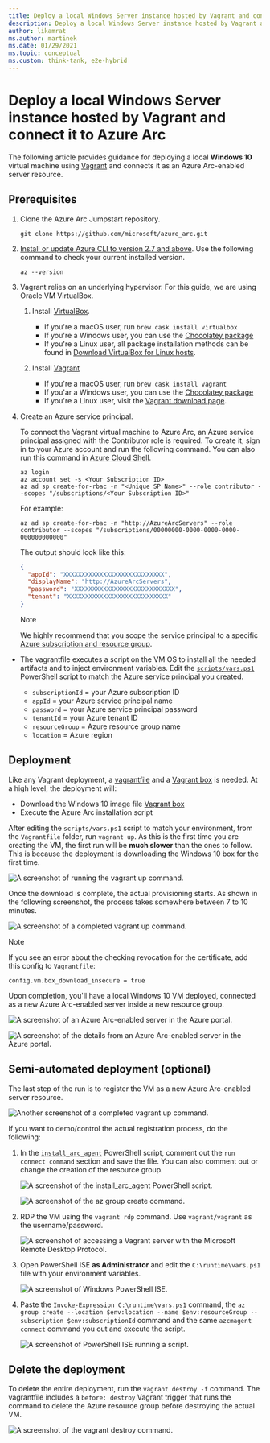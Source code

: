 ```yaml
---
title: Deploy a local Windows Server instance hosted by Vagrant and connect it to Azure Arc
description: Deploy a local Windows Server instance hosted by Vagrant and connect it to Azure Arc.
author: likamrat
ms.author: martinek
ms.date: 01/29/2021
ms.topic: conceptual
ms.custom: think-tank, e2e-hybrid
---
```


# Deploy a local Windows Server instance hosted by Vagrant and connect it to Azure Arc

The following article provides guidance for deploying a local **Windows 10** virtual machine using [Vagrant](https://www.vagrantup.com/) and connects it as an Azure Arc-enabled server resource.

## Prerequisites

1. Clone the Azure Arc Jumpstart repository.

    ```console
    git clone https://github.com/microsoft/azure_arc.git
    ```

2. [Install or update Azure CLI to version 2.7 and above](/cli/azure/install-azure-cli). Use the following command to check your current installed version.

    ```console
    az --version
    ```

3. Vagrant relies on an underlying hypervisor. For this guide, we are using Oracle VM VirtualBox.

    1. Install [VirtualBox](https://www.virtualbox.org/wiki/Downloads).

        - If you're a macOS user, run `brew cask install virtualbox`
        - If you're a Windows user, you can use the [Chocolatey package](https://community.chocolatey.org/packages/virtualbox)
        - If you're a Linux user, all package installation methods can be found in [Download VirtualBox for Linux hosts](https://www.virtualbox.org/wiki/Linux_Downloads).

    2. Install [Vagrant](https://www.vagrantup.com/docs/installation)

        - If you're a macOS user, run `brew cask install vagrant`
        - If you'ar a Windows user, you can use the [Chocolatey package](https://community.chocolatey.org/packages/vagrant)
        - If you're a Linux user, visit the [Vagrant download page](https://www.vagrantup.com/downloads).

4. Create an Azure service principal.

    To connect the Vagrant virtual machine to Azure Arc, an Azure service principal assigned with the Contributor role is required. To create it, sign in to your Azure account and run the following command. You can also run this command in [Azure Cloud Shell](https://shell.azure.com/).

    ```console
    az login
    az account set -s <Your Subscription ID>
    az ad sp create-for-rbac -n "<Unique SP Name>" --role contributor --scopes "/subscriptions/<Your Subscription ID>"
    ```

    For example:

    ```console
    az ad sp create-for-rbac -n "http://AzureArcServers" --role contributor --scopes "/subscriptions/00000000-0000-0000-0000-000000000000"
    ```

    The output should look like this:

    ```json
    {
      "appId": "XXXXXXXXXXXXXXXXXXXXXXXXXXXX",
      "displayName": "http://AzureArcServers",
      "password": "XXXXXXXXXXXXXXXXXXXXXXXXXXXX",
      "tenant": "XXXXXXXXXXXXXXXXXXXXXXXXXXXX"
    }
    ```

    > [!NOTE]
    > We highly recommend that you scope the service principal to a specific [Azure subscription and resource group](/cli/azure/ad/sp).

- The vagrantfile executes a script on the VM OS to install all the needed artifacts and to inject environment variables. Edit the [`scripts/vars.ps1`](https://github.com/microsoft/azure_arc/blob/main/azure_arc_servers_jumpstart/local/vagrant/windows/scripts/vars.ps1) PowerShell script to match the Azure service principal you created.

  - `subscriptionId` = your Azure subscription ID
  - `appId` = your Azure service principal name
  - `password` = your Azure service principal password
  - `tenantId` = your Azure tenant ID
  - `resourceGroup` = Azure resource group name
  - `location` = Azure region

## Deployment

Like any Vagrant deployment, a [vagrantfile](https://github.com/microsoft/azure_arc/blob/main/azure_arc_servers_jumpstart/local/vagrant/windows/Vagrantfile) and a [Vagrant box](https://www.vagrantup.com/docs/boxes) is needed. At a high level, the deployment will:

- Download the Windows 10 image file [Vagrant box](https://app.vagrantup.com/StefanScherer/boxes/windows_10)
- Execute the Azure Arc installation script

After editing the `scripts/vars.ps1` script to match your environment, from the `Vagrantfile` folder, run `vagrant up`. As this is the first time you are creating the VM, the first run will be **much slower** than the ones to follow. This is because the deployment is downloading the Windows 10 box for the first time.
 
![A screenshot of running the `vagrant up` command.](./media/local-vagrant/vagrant-windows-cmd.png)

Once the download is complete, the actual provisioning starts. As shown in the following screenshot, the process takes somewhere between 7 to 10 minutes.

![A screenshot of a completed `vagrant up` command.](./media/local-vagrant/vagrant-windows-complete.png)

> [!NOTE]
> If you see an error about the checking revocation for the certificate, add this config to `Vagrantfile`:
> 
> `config.vm.box_download_insecure = true`
> 

Upon completion, you'll have a local Windows 10 VM deployed, connected as a new Azure Arc-enabled server inside a new resource group.

![A screenshot of an Azure Arc-enabled server in the Azure portal.](./media/local-vagrant/vagrant-windows-server.png)

![A screenshot of the details from an Azure Arc-enabled server in the Azure portal.](./media/local-vagrant/vagrant-windows-server-details.png)

## Semi-automated deployment (optional)

The last step of the run is to register the VM as a new Azure Arc-enabled server resource.

![Another screenshot of a completed `vagrant up` command.](./media/local-vagrant/vagrant-windows-complete-2.png)

If you want to demo/control the actual registration process, do the following:

1. In the [`install_arc_agent`](https://github.com/microsoft/azure_arc/blob/main/azure_arc_servers_jumpstart/local/vagrant/windows/scripts/install_arc_agent.ps1) PowerShell script, comment out the `run connect command` section and save the file. You can also comment out or change the creation of the resource group.

    ![A screenshot of the `install_arc_agent` PowerShell script.](./media/local-vagrant/vagrant-windows-install-arc-agent.png)

    ![A screenshot of the `az group create` command.](./media/local-vagrant/vagrant-windows-az-group-create.png)

2. RDP the VM using the `vagrant rdp` command. Use `vagrant/vagrant` as the username/password.

    ![A screenshot of accessing a Vagrant server with the Microsoft Remote Desktop Protocol.](./media/local-vagrant/vagrant-windows-rdp.png)

3. Open PowerShell ISE **as Administrator** and edit the `C:\runtime\vars.ps1` file with your environment variables.

    ![A screenshot of Windows PowerShell ISE.](./media/local-vagrant/vagrant-windows-ise.png)

4. Paste the `Invoke-Expression C:\runtime\vars.ps1` command, the `az group create --location $env:location --name $env:resourceGroup --subscription $env:subscriptionId` command and the same `azcmagent connect` command you out and execute the script.

    ![A screenshot of PowerShell ISE running a script.](./media/local-vagrant/vagrant-windows-ise-script.png)

## Delete the deployment

To delete the entire deployment, run the `vagrant destroy -f` command. The vagrantfile includes a `before: destroy` Vagrant trigger that runs the command to delete the Azure resource group before destroying the actual VM.

![A screenshot of the `vagrant destroy` command.](./media/local-vagrant/vagrant-windows-vagrant-destroy.png)
